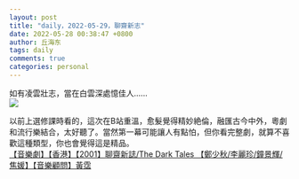 ```yaml
---
layout: post
title: "daily，2022-05-29，聊齋新志"
date: 2022-05-28 00:38:47 +0800
author: 丘海东 
tags: daily
comments: true
categories: personal
---
```

如有凌雲壯志，當在白雲深處憶佳人......  
![](https://r.photo.store.qq.com/psc?/V53xBhKC4JFvE03uTNAL1QWxNF3K6JJT/bqQfVz5yrrGYSXMvKr.cqcwRFfR5mZXwpaimDZg2ujCUO3uiPH*PesY9EZTTFvSOcgNfgcq9N4GbmMjFBMpo.STRHfY8zQ5XHQfcnqRHuNc!/r)  

以前上選修課時看的，這次在B站重溫，愈髮覺得精妙絶倫，融匯古今中外，粵劇和流行樂結合，太好聽了。當然第一幕可能讓人有點怕，但你看完整劇，就算不喜歡這種類型，你也會覺得這是精品。  
[【音樂劇】【香港】【2001】聊齋新誌/The Dark Tales 【鄭少秋/李麗珍/鐘景輝/焦媛】【音樂顧問】黃霑](https://www.bilibili.com/video/BV1ys411B7TC?spm_id_from=333.851.header_right.fav_list.click)

